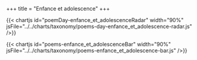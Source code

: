 +++
title = "Enfance et adolescence"
+++

{{< chartjs id="poemDay-enfance_et_adolescenceRadar" width="90%" jsFile="../../charts/taxonomy/poems-day-enfance_et_adolescence-radar.js" />}}

{{< chartjs id="poems-enfance_et_adolescenceBar" width="90%" jsFile="../../charts/taxonomy/poems-enfance_et_adolescence-bar.js" />}}